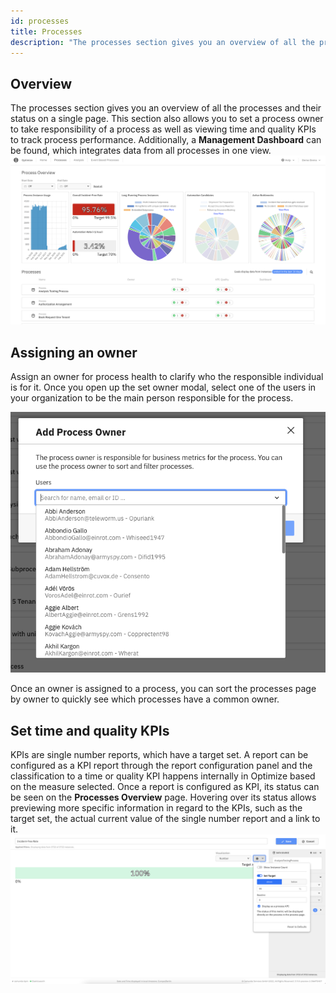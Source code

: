 ```yaml
---
id: processes
title: Processes
description: "The processes section gives you an overview of all the processes and their status on a single page."
---
```


## Overview

The processes section gives you an overview of all the processes and their status on a single page.
This section also allows you to set a process owner to take responsibility of a process as well as viewing time and quality KPIs to track process performance. Additionally, a **Management Dashboard** can be found, which integrates data from all processes in one view.
![Processes page](./img/processOverview.png)

## Assigning an owner

Assign an owner for process health to clarify who the responsible individual is for it. Once you open up the set owner modal, select one of the users in your organization to be the main person responsible for the process.

![Set Owner](./img/set-owner.png)

Once an owner is assigned to a process, you can sort the processes page by owner to quickly see which processes have a common owner.

## Set time and quality KPIs

KPIs are single number reports, which have a target set. A report can be configured as a KPI report through the report configuration panel and the classification to a time or quality KPI happens internally in Optimize based on the measure selected.
Once a report is configured as KPI, its status can be seen on the **Processes Overview** page. Hovering over its status allows previewing more specific information in regard to the KPIs, such as the target set, the actual current value of the single number report and a link to it.
![Set time and quality KPIs](./img/kpiConfiguration.png)

